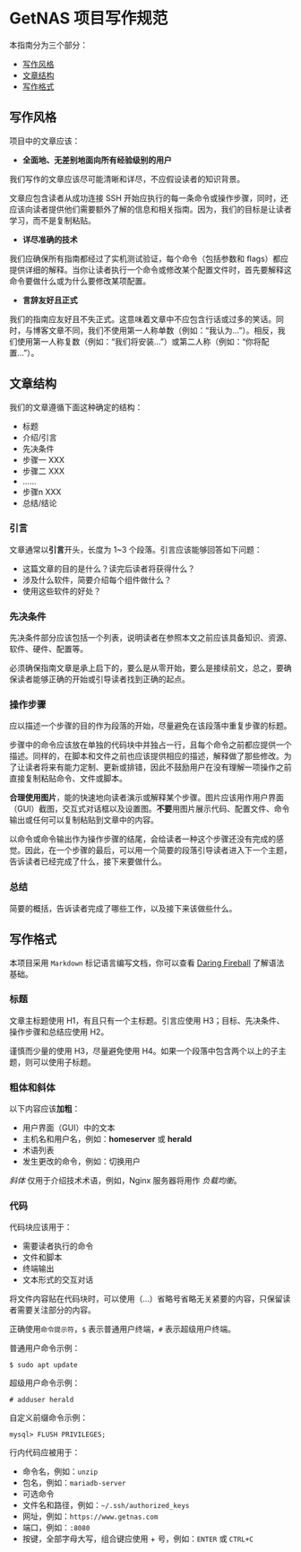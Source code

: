 # GetNAS 项目写作规范

本指南分为三个部分：

* [写作风格](#写作风格)
* [文章结构](#文章结构)
* [写作格式](#写作格式)

## 写作风格

项目中的文章应该：

* **全面地、无差别地面向所有经验级别的用户**

我们写作的文章应该尽可能清晰和详尽，不应假设读者的知识背景。

文章应包含读者从成功连接 SSH 开始应执行的每一条命令或操作步骤，同时，还应该向读者提供他们需要额外了解的信息和相关指南。因为，我们的目标是让读者学习，而不是复制粘贴。

* **详尽准确的技术**

我们应确保所有指南都经过了实机测试验证，每个命令（包括参数和 flags）都应提供详细的解释。当你让读者执行一个命令或修改某个配置文件时，首先要解释这命令要做什么或为什么要修改某项配置。

* **言辞友好且正式**

我们的指南应友好且不失正式。这意味着文章中不应包含行话或过多的笑话。同时，与博客文章不同，我们不使用第一人称单数（例如：“我认为...”）。相反，我们使用第一人称复数（例如：“我们将安装...”）或第二人称（例如：“你将配置...”）。

## 文章结构

我们的文章遵循下面这种确定的结构：

* 标题
* 介绍/引言
* 先决条件
* 步骤一 XXX
* 步骤二 XXX
* ......
* 步骤n XXX
* 总结/结论

### 引言

文章通常以**引言**开头，长度为 1~3 个段落。引言应该能够回答如下问题：

* 这篇文章的目的是什么？读完后读者将获得什么？
* 涉及什么软件，简要介绍每个组件做什么？
* 使用这些软件的好处？

### 先决条件

先决条件部分应该包括一个列表，说明读者在参照本文之前应该具备知识、资源、软件、硬件、配置等。

必须确保指南文章是承上启下的，要么是从零开始，要么是接续前文，总之，要确保读者能够正确的开始或引导读者找到正确的起点。

### 操作步骤

应以描述一个步骤的目的作为段落的开始，尽量避免在该段落中重复步骤的标题。

步骤中的命令应该放在单独的代码块中并独占一行，且每个命令之前都应提供一个描述。同样的，在脚本和文件之前也应该提供相应的描述，解释做了那些修改。为了让读者将来有能力定制、更新或排错，因此不鼓励用户在没有理解一项操作之前直接复制粘贴命令、文件或脚本。

**合理使用图片**，能的快速地向读者演示或解释某个步骤。图片应该用作用户界面（GUI）截图，交互式对话框以及设置图。**不要**用图片展示代码、配置文件、命令输出或任何可以复制粘贴到文章中的内容。

以命令或命令输出作为操作步骤的结尾，会给读者一种这个步骤还没有完成的感觉。因此，在一个步骤的最后，可以用一个简要的段落引导读者进入下一个主题，告诉读者已经完成了什么，接下来要做什么。

### 总结

简要的概括，告诉读者完成了哪些工作，以及接下来该做些什么。

## 写作格式

本项目采用 `Markdown` 标记语言编写文档，你可以查看 [Daring Fireball](https://daringfireball.net/projects/markdown/syntax) 了解语法基础。

### 标题

文章主标题使用 H1，有且只有一个主标题。引言应使用 H3；目标、先决条件、操作步骤和总结应使用 H2。

谨慎而少量的使用 H3，尽量避免使用 H4。如果一个段落中包含两个以上的子主题，则可以使用子标题。

### 粗体和斜体

以下内容应该**加粗**：

* 用户界面（GUI）中的文本
* 主机名和用户名，例如：**homeserver** 或 **herald**
* 术语列表
* 发生更改的命令，例如：切换用户

*斜体* 仅用于介绍技术术语，例如，Nginx 服务器将用作 *负载均衡*。

### 代码

代码块应该用于：

* 需要读者执行的命令
* 文件和脚本
* 终端输出
* 文本形式的交互对话

将文件内容贴在代码块时，可以使用（...）省略号省略无关紧要的内容，只保留读者需要关注部分的内容。

正确使用`命令提示符`，`$` 表示普通用户终端，`#` 表示超级用户终端。

普通用户命令示例：

```
$ sudo apt update
```

超级用户命令示例：

```
# adduser herald
```

自定义前缀命令示例：

```
mysql> FLUSH PRIVILEGES;
```

行内代码应被用于：

* 命令名，例如：`unzip`
* 包名，例如：`mariadb-server`
* 可选命令
* 文件名和路径，例如：`~/.ssh/authorized_keys`
* 网址，例如：`https://www.getnas.com`
* 端口，例如：`:8080`
* 按键，全部字母大写，组合键应使用 + 号，例如：`ENTER` 或 `CTRL+C`